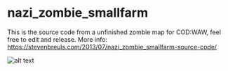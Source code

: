 # nazi_zombie_smallfarm
This is the source code from a unfinished zombie map for COD:WAW, feel free to edit and release.
More info:  https://stevenbreuls.com/2013/07/nazi_zombie_smallfarm-source-code/


![alt text](https://i1.wp.com/stevenbreuls.com/wp-content/uploads/2013/07/nazi_zombie_smallfarmdev.jpg?w=699&ssl=1 "Header")
